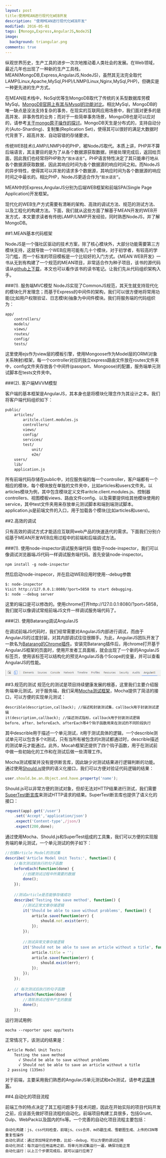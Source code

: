 ```yaml
---
layout: post
title:使用MEAN进行现代化WEB开发
description: "使用MEAN进行现代化WEB开发"
modified: 2016-05-01
tags: [Monogo,Express,AngularJS,NodeJS]
image:
  background: triangular.png
comments: true
---
```



纵观世界历史，生产工具的进步一次次地推动着人类社会的发展。在Web领域，最近几年也出现了一种新的生产工具栈，MEAN(MongoDB,Express,AngularJS,NodeJS)，虽然其无法完全取代LAMP(Linux,Apache,MySql,PHP)/LNMP(Linux,Nginx,MySql,PHP)，但确实是一种更先进的生产方式。

在MEAN技术栈中，NoSql优等生MongoDB取代了传统的关系型数据库劳模MySql。[MongoDB官网上有其与Mysql的功能对比](https://www.mongodb.com/compare/mongodb-mysql)。相比MySql，MongoDB的唯一缺点是没法支持复杂的事务，在现实的互联网应用场景中，我们面对更多的是高并发、非事务性的业务；而对于一些简单事务场景，MongoDB也是可以应对的，请参考[关于mongo原子操作的探讨](http://foio.github.io/mongo-atom/)。MongoDB天生是分布式的，支持自动分片(Auto-Sharding)、复制集(Replication Set)，使得其可以很好的满足大数据时代背景下，超高并发、自动容错的存储要求。

传统WEB技术(LAMP/LNMP)中的PHP，被NodeJS取代。本质上讲，PHP并不算后端语言，其主要目的是为了从各个数据源获取数据，拼接处理完成后，返回给页面，因此我们也经常将PHP称为`“胶水语言”`。PHP语言特性决定了其只能串行地从各个数据源获取数据，因此其响应时间为各个数据源的响应时间之和。而NodeJS的异步特性，使得其可以并发的请求多个数据源，其响应时间为各个数据源的响应时间之中最长的。相比PHP，NodeJS更适合作为`“胶水语言”`。

MEAN中的Express,AngularJS分别为后端WEB框架和前端SPA(Single Page Application)开发框架。


现代化的WEB生产方式需要有清晰的架构、高效的调试方法、规范的测试方法、以及工程化的构建方法。下面，我们就从这些方面了解基于MEAN开发的WEB开发方式，本文要求读者有传统LAMP/LNMP开发经验，同时熟悉NodeJS，并了解MongoDB。

##1.MEAN基本代码框架

NodeJS是一个强社区驱动的技术方案，除了核心模块外，大部分功能需要第三方模块支持，这就导致一个WEB应用可能有几十个模块，对于初学者，有较高的学习门槛，而一个标准的项目模板是一个比较好的入门方式。《MEAN WEB开发》一书从无到有构建了一个规范的MEAN项目，非常适合作为种子项目，该书的源代码请从[github上下载](https://github.com/amoshaviv/mean-web-development)，本文也可以看作该书的读书笔记。让我们先从代码组织架构入手。

###(1). 服务端MVC模型
NodeJS实现了CommonJS规范，其天生就支持现代化的模块化开发理念；而基于Express的中间件的架构，我们可以很方便地将常用功能(比如用户权限验证、日志模块)抽象为中间件模块。我们将服务端的代码组织为：

```
app/
	controllers/
	models/
	views/
	routes/
	config/
	tests/
```

这里使用ejs作为view层的模板引擎，使用Mongoose作为Model层的ORM(对象关系映射)框架，每一个controller对应的独立express路由文件放在routes文件夹中，config文件夹存放各个中间件(passport、Mongoose)的配置，服务端单元测试脚本在tests文件夹中。

###(2). 客户端MVVM模型

客户端的基本框架是AngularJS，其本身也是将模块化理念作为其设计之本。我们将客户端代码组织如下：

```
public/
    articles/
        aritcle.client.modules.js
		controllers/
		views/
		config/
		services/
		test/
			unit/
			e2e/
	users/
	lib/
	application.js
```

所有前端代码存储在public中，对应服务端的每一个controller，客户端都有一个相应的模块，每个模块放在单独的文件夹中，比如articles和users文件夹。以articles模块为例，其中包含模块定义文件aritcle.client.modules.js、控制器controllers、视图模板views、路由文件config、以及需要提供给其他模块使用的service，其中test文件夹用来存放单元测试脚本和端到端测试脚本。application.js是前端文件的入口，用于加载各个模块(比如articles和users)。


##2.高效的调试

只有高效的调试方式才能适应互联网web产品的快速迭代的需求。下面我们分别介绍基于MEAN开发WEB应用过程中的前端和后端调试方法。

###(1). 使用node-inspector调试服务端代码
借助于node-inspector，我们可以像调试浏览器端JS代码一样调试服务端代码。首先安装node-inspector。

```
npm install -g node-inspector
```

然后启动node-inspecor，并在启动WEB应用时使用--debug参数

```
$: node-inspector
Visit http://127.0.0.1:8080/?port=5858 to start debugging.
$: node --debug server
```
这里的端口是可以修改的。使用chrome打开http://127.0.0.1:8080/?port=5858，我们就可以像调试常规前端JS文件一样调试服务端代码了。

###(2). 使用Batarang调试AngularJS

在调试前端JS代码时，我们经常需要对AngularJS内部进行调试，而由于AngularJS的过度封装，对其内部调试往往很棘手。为此，AngularJS团队开发了一款名为[Batarang的Chrome插件](https://chrome.google.com/webstore/detail/angularjs-batarang/ighdmehidhipcmcojjgiloacoafjmpfk?hl=en)。安装完Batarang插件后，用chrome打开基于AngularJS框架的页面时，使用开发者工具面板，就会出现了一个新的AngularJS标签页，使用该标签可以结构化的预览AngularJS各个Scope的变量，并可以查看AngularJS的性能。

![chrome-angular.png](/images/chrome-angular.png)

##3.规范的测试
规范化的测试是项目持续健康发展的根基，这里我们主要介绍服务端单元测试。对于服务端，我们采用[Mocha测试框架](https://github.com/mochajs/mocha)，Mocha提供了简洁的接口，可以方便的实现单元测试：

```
describle(description,callback); //描述和封装测试集，callback用于封装测试逻辑
it(description,callback); //描述测试指标，callback用于封装测试逻辑
before、after、beforeEach、afterEach等4个钩子函数用来在测试的不同阶段执行
```

其中describle用于描述一个单元测试，it用于测试具体的逻辑，一个describle测试单元可以包含多个it测试，只有当所有被包含的it测试都通过时，describle描述的测试单元才能通过。此外，Mocah框架还提供了四个钩子函数，用于在测试前中做一些初始化的工作和在测试后做一些清理工作。

Mocha测试框架并没有提供断言库，因此缺少对测试结果进行逻辑判断的功能。通过使用[Should.js](https://github.com/shouldjs/should.js)提供的语义化接口，我们可以方便对验证代码逻辑的结果：

``` javascript
user.should.be.an.Object.and.have.property('name');
```

Should.js可以非常方便的测试对象，但却无法对HTTP结果进行测试，我们需要[SuperTest断言库](https://github.com/visionmedia/supertest)来测试HTTP请求的结果。SuperTest断言库也提供了语义化的接口：

``` javascript
request(app).get('/user')
	.set('Accept','application/json')
	.expect('Content-type',/json/)
	.expect(200,done);
```
通过使用Mocha、Should.js和SuperTest组成的工具集，我们可以方便的实现服务端的单元测试，一个单元测试的例子如下：

``` javascript
//创建Article Model的测试集
describe('Article Model Unit Tests:', function() {	
	//每次测试前执行的勾子函数
	beforeEach(function(done) {
		//创建测试过程中所需要的数据	
		done();
	});

	//测试article是否能够存储成功
	describe('Testing the save method', function() {
		//测试正常文章存储逻辑
		it('Should be able to save without problems', function() {
			article.save(function(err) {
				should.not.exist(err);
			});
		});

		//测试异常文章存储逻辑
		it('Should not be able to save an article without a title', function() {
			article.title = '';
			article.save(function(err) {
				should.exist(err);
			});
		});
	});

	// 每次测试后执行的勾子函数
	afterEach(function(done) {
		//清除测试过程中产生的数据
		done();
	});
```

运行测试用例:

```
mocha --reporter spec app/tests
```
正常情况下，该测试的结果是：

```
 Article Model Unit Tests:
    Testing the save method
      √ Should be able to save without problems
      √ Should not be able to save an article without a title
 2 passing (135ms)
```

对于前端，主要采用我们熟悉的AngularJS单元测试和e2e测试，请参考[这篇博客](http://www.cnblogs.com/vipyoumay/p/5331787.html)。

##4.自动化的项目流程

前端工作的特点决定了其工程问题多于技术问题，因此在开始实际的项目代码开发之前，应该首先做好项目流程的自动化。前端项目构建工具很多，包括Grunt、Gulp、WebPack以及国内的fis等。一个完善的自动化项目流程主要包括：

```
自动化构建：js、css代码检查，前端js、css合并、md5戳生成、雪碧图生成、上传的CDN等重复性操作
自动化调试：通过添加特定的参数，比如--debug，可以方便的调试应用
自动化测试：每次运行应用运用之前，将单元测试集运行一遍，确保功能正常
自动化运行：以上三个步骤完成后，就可以运行应用了
```
